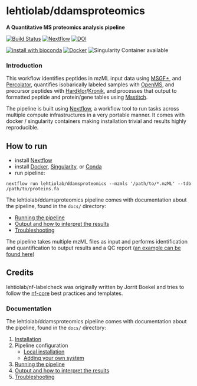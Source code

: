# lehtiolab/ddamsproteomics
**A Quantitative MS proteomics analysis pipeline**

[![Build Status](https://travis-ci.org/lehtiolab/ddamsproteomics.svg?branch=master)](https://travis-ci.org/lehtiolab/ddamsproteomics)
[![Nextflow](https://img.shields.io/badge/nextflow-%E2%89%A519.04.1-brightgreen.svg)](https://www.nextflow.io/)
[![DOI](https://zenodo.org/badge/219955514.svg)](https://zenodo.org/badge/latestdoi/219955514)

[![install with bioconda](https://img.shields.io/badge/install%20with-bioconda-brightgreen.svg)](http://bioconda.github.io/)
[![Docker](https://img.shields.io/docker/automated/lehtiolab/ddamsproteomics.svg)](https://hub.docker.com/r/lehtiolab/ddamsproteomics)
![Singularity Container available](
https://img.shields.io/badge/singularity-available-7E4C74.svg)

### Introduction
This workflow identifies peptides in mzML input data using [MSGF+](https://github.com/MSGFPlus/msgfplus), and [Percolator](https://github.com/percolator/percolator/), quantifies isobarically labeled samples with [OpenMS](https://github.com/openms/openms), and precursor peptides with [Hardklor]()/[Kronik](), and processes that output to formatted peptide and protein/gene tables using [Msstitch](https://github.com/glormph/msstitch). 

  
The pipeline is built using [Nextflow](https://www.nextflow.io), a workflow tool to run tasks across multiple compute infrastructures in a very portable manner. It comes with docker / singularity containers making installation trivial and results highly reproducible.


## How to run

- install [Nextflow](https://nextflow.io)
- install [Docker](https://docs.docker.com/engine/installation/), [Singularity](https://www.sylabs.io/guides/3.0/user-guide/), or [Conda](https://conda.io/miniconda.html)
- run pipeline:

```nextflow run lehtiolab/ddamsproteomics --mzmls '/path/to/*.mzML' --tdb /path/to/proteins.fa```

The lehtiolab/ddamsproteomics pipeline comes with documentation about the pipeline, found in the `docs/` directory:

- [Running the pipeline](docs/usage.md)
- [Output and how to interpret the results](docs/output.md)
- [Troubleshooting](https://nf-co.re/usage/troubleshooting)

The pipeline takes multiple mzML files as input and performs identification and quantification to output results and a QC report ([an example can be found here](docs/example_qc.html)) 


## Credits
lehtiolab/nf-labelcheck was originally written by Jorrit Boekel and tries to follow the [nf-core](https://nf-co.re) best practices and templates.
### Documentation
The lehtiolab/ddamsproteomics pipeline comes with documentation about the pipeline, found in the `docs/` directory:

1. [Installation](docs/installation.md)
2. Pipeline configuration
    * [Local installation](docs/configuration/local.md)
    * [Adding your own system](docs/configuration/adding_your_own.md)
3. [Running the pipeline](docs/usage.md)
4. [Output and how to interpret the results](docs/output.md)
5. [Troubleshooting](docs/troubleshooting.md)
